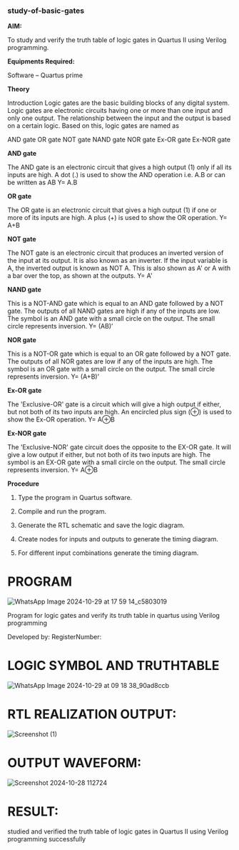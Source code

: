 ### study-of-basic-gates

**AIM:** 

To study and verify the truth table of logic gates in Quartus II using Verilog programming.

**Equipments Required:**

Software – Quartus prime 

**Theory**

Introduction Logic gates are the basic building blocks of any digital system. Logic gates are electronic circuits having one or more than one input and only one output. The relationship between the input and the output is based on a certain logic. Based on this, logic gates are named as

AND gate OR gate NOT gate NAND gate NOR gate Ex-OR gate Ex-NOR gate

**AND gate**

The AND gate is an electronic circuit that gives a high output (1) only if all its inputs are high. A dot (.) is used to show the AND operation i.e. A.B or can be written as AB
Y= A.B

**OR gate** 

The OR gate is an electronic circuit that gives a high output (1) if one or more of its inputs are high. A plus (+) is used to show the OR operation.
Y= A+B

**NOT gate**

The NOT gate is an electronic circuit that produces an inverted version of the input at its output. It is also known as an inverter. If the input variable is A, the inverted output is known as NOT A. This is also shown as A' or A with a bar over the top, as shown at the outputs.
Y= A'

**NAND gate**

This is a NOT-AND gate which is equal to an AND gate followed by a NOT gate. The outputs of all NAND gates are high if any of the inputs are low. The symbol is an AND gate with a small circle on the output. The small circle represents inversion.
Y= (AB)’

**NOR gate**

This is a NOT-OR gate which is equal to an OR gate followed by a NOT gate. The outputs of all NOR gates are low if any of the inputs are high. The symbol is an OR gate with a small circle on the output. The small circle represents inversion.
Y= (A+B)’

**Ex-OR gate**

The 'Exclusive-OR' gate is a circuit which will give a high output if either, but not both of its two inputs are high. An encircled plus sign (⊕) is used to show the Ex-OR operation.
Y= A⊕B

**Ex-NOR gate**

The 'Exclusive-NOR' gate circuit does the opposite to the EX-OR gate. It will give a low output if either, but not both of its two inputs are high. The symbol is an EX-OR gate with a small circle on the output. The small circle represents inversion.
Y= A⊕B

**Procedure** 

1.	Type the program in Quartus software.

2.	Compile and run the program.

3.	Generate the RTL schematic and save the logic diagram.

4.	Create nodes for inputs and outputs to generate the timing diagram.

5.	For different input combinations generate the timing diagram.


# PROGRAM
![WhatsApp Image 2024-10-29 at 17 59 14_c5803019](https://github.com/user-attachments/assets/21161b38-adc2-437e-8bdb-ed5e1e2eb026)




Program for logic gates and verify its truth table in quartus using Verilog programming

 Developed by: RegisterNumber: 
 
# LOGIC SYMBOL AND TRUTHTABLE
![WhatsApp Image 2024-10-29 at 09 18 38_90ad8ccb](https://github.com/user-attachments/assets/d8d9e2df-6105-4db7-ad89-8b2fcf0e0938)



# RTL REALIZATION OUTPUT: 
![Screenshot (1)](https://github.com/user-attachments/assets/0b46f58b-0b7b-4268-b661-4f4586b971fb)


# OUTPUT WAVEFORM:
![Screenshot 2024-10-28 112724](https://github.com/user-attachments/assets/60520700-b334-438b-bd93-fa8fa942ed4b)



# RESULT:
studied and verified the truth table of logic gates in Quartus II using Verilog programming successfully


